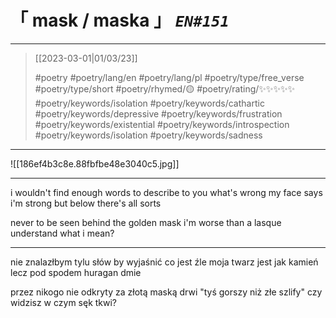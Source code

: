 # &#12300; mask / maska &#12301; *`EN#151`*

---

> [[2023-03-01|01/03/23]]
> 
> #poetry 
> #poetry/lang/en #poetry/lang/pl 
> #poetry/type/free_verse #poetry/type/short 
> #poetry/rhymed/🟡 
> #poetry/rating/✨✨✨✨✨ 
> #poetry/keywords/isolation #poetry/keywords/cathartic #poetry/keywords/depressive #poetry/keywords/frustration #poetry/keywords/existential #poetry/keywords/introspection #poetry/keywords/isolation #poetry/keywords/sadness 

---

![[186ef4b3c8e.88fbfbe48e3040c5.jpg]]

---

i wouldn't find enough words
to describe to you what's wrong
my face says i'm strong
but below there's all sorts

never to be seen
behind the golden mask 
i'm worse than a lasque
understand what i mean?

---

nie znalazłbym tylu słów
by wyjaśnić co jest źle
moja twarz jest jak kamień
lecz pod spodem huragan dmie

przez nikogo nie odkryty
za złotą maską drwi
"tyś gorszy niż złe szlify"
czy widzisz w czym sęk tkwi?